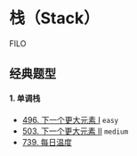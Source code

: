 # 栈（Stack）

FILO




## 经典题型

#### 1. 单调栈

- [496. 下一个更大元素 I](https://leetcode-cn.com/problems/next-greater-element-i/) `easy`
- [503. 下一个更大元素 II](https://leetcode-cn.com/problems/next-greater-element-ii/) `medium`
- [739. 每日温度](https://leetcode-cn.com/problems/daily-temperatures/)
